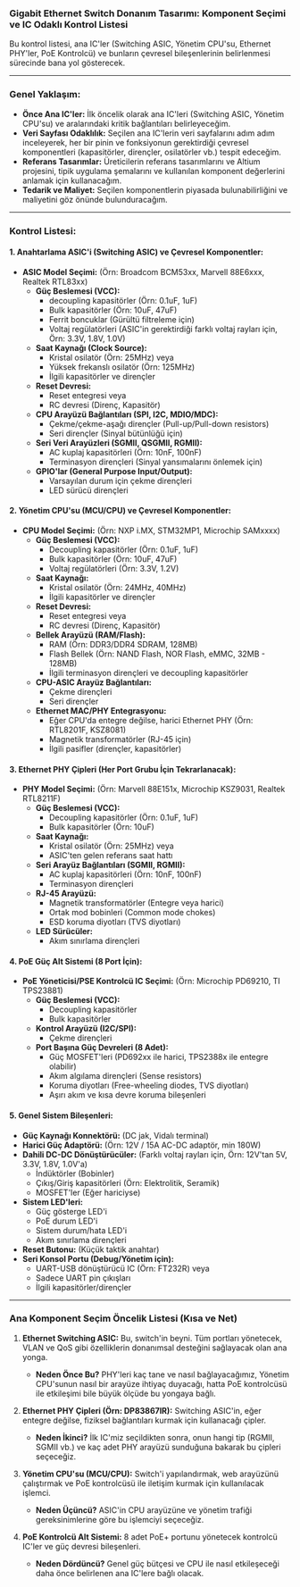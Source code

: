 
### **Gigabit Ethernet Switch Donanım Tasarımı: Komponent Seçimi ve IC Odaklı Kontrol Listesi**

Bu kontrol listesi, ana IC'ler (Switching ASIC, Yönetim CPU'su, Ethernet PHY'ler, PoE Kontrolcü) ve bunların çevresel bileşenlerinin belirlenmesi sürecinde bana yol gösterecek.

---

### **Genel Yaklaşım:**

* **Önce Ana IC'ler:** İlk öncelik olarak ana IC'leri (Switching ASIC, Yönetim CPU'su) ve aralarındaki kritik bağlantıları belirleyeceğim.
* **Veri Sayfası Odaklılık:** Seçilen ana IC'lerin veri sayfalarını adım adım inceleyerek, her bir pinin ve fonksiyonun gerektirdiği çevresel komponentleri (kapasitörler, dirençler, osilatörler vb.) tespit edeceğim.
* **Referans Tasarımlar:** Üreticilerin referans tasarımlarını ve Altium projesini, tipik uygulama şemalarını ve kullanılan komponent değerlerini anlamak için kullanacağım.
* **Tedarik ve Maliyet:** Seçilen komponentlerin piyasada bulunabilirliğini ve maliyetini göz önünde bulunduracağım.

---

### **Kontrol Listesi:**

#### **1. Anahtarlama ASIC'i (Switching ASIC) ve Çevresel Komponentler:**

* **ASIC Model Seçimi:** (Örn: Broadcom BCM53xx, Marvell 88E6xxx, Realtek RTL83xx)
    * **Güç Beslemesi (VCC):**
        * decoupling kapasitörler (Örn: 0.1uF, 1uF)
        * Bulk kapasitörler (Örn: 10uF, 47uF)
        * Ferrit boncuklar (Gürültü filtreleme için)
        * Voltaj regülatörleri (ASIC'in gerektirdiği farklı voltaj rayları için, Örn: 3.3V, 1.8V, 1.0V)
    * **Saat Kaynağı (Clock Source):**
        * Kristal osilatör (Örn: 25MHz) veya
        * Yüksek frekanslı osilatör (Örn: 125MHz)
        * İlgili kapasitörler ve dirençler
    * **Reset Devresi:**
        * Reset entegresi veya
        * RC devresi (Direnç, Kapasitör)
    * **CPU Arayüzü Bağlantıları (SPI, I2C, MDIO/MDC):**
        * Çekme/çekme-aşağı dirençler (Pull-up/Pull-down resistors)
        * Seri dirençler (Sinyal bütünlüğü için)
    * **Seri Veri Arayüzleri (SGMII, QSGMII, RGMII):**
        * AC kuplaj kapasitörleri (Örn: 10nF, 100nF)
        * Terminasyon dirençleri (Sinyal yansımalarını önlemek için)
    * **GPIO'lar (General Purpose Input/Output):**
        * Varsayılan durum için çekme dirençleri
        * LED sürücü dirençleri

#### **2. Yönetim CPU'su (MCU/CPU) ve Çevresel Komponentler:**

* **CPU Model Seçimi:** (Örn: NXP i.MX, STM32MP1, Microchip SAMxxxx)
    * **Güç Beslemesi (VCC):**
        * Decoupling kapasitörler (Örn: 0.1uF, 1uF)
        * Bulk kapasitörler (Örn: 10uF, 47uF)
        * Voltaj regülatörleri (Örn: 3.3V, 1.2V)
    * **Saat Kaynağı:**
        * Kristal osilatör (Örn: 24MHz, 40MHz)
        * İlgili kapasitörler ve dirençler
    * **Reset Devresi:**
        * Reset entegresi veya
        * RC devresi (Direnç, Kapasitör)
    * **Bellek Arayüzü (RAM/Flash):**
        * RAM (Örn: DDR3/DDR4 SDRAM, 128MB)
        * Flash Bellek (Örn: NAND Flash, NOR Flash, eMMC, 32MB - 128MB)
        * İlgili terminasyon dirençleri ve decoupling kapasitörler
    * **CPU-ASIC Arayüz Bağlantıları:**
        * Çekme dirençleri
        * Seri dirençler
    * **Ethernet MAC/PHY Entegrasyonu:**
        * Eğer CPU'da entegre değilse, harici Ethernet PHY (Örn: RTL8201F, KSZ8081)
        * Magnetik transformatörler (RJ-45 için)
        * İlgili pasifler (dirençler, kapasitörler)

#### **3. Ethernet PHY Çipleri (Her Port Grubu İçin Tekrarlanacak):**

* **PHY Model Seçimi:** (Örn: Marvell 88E151x, Microchip KSZ9031, Realtek RTL8211F)
    * **Güç Beslemesi (VCC):**
        * Decoupling kapasitörler (Örn: 0.1uF, 1uF)
        * Bulk kapasitörler (Örn: 10uF)
    * **Saat Kaynağı:**
        * Kristal osilatör (Örn: 25MHz) veya
        * ASIC'ten gelen referans saat hattı
    * **Seri Arayüz Bağlantıları (SGMII, RGMII):**
        * AC kuplaj kapasitörleri (Örn: 10nF, 100nF)
        * Terminasyon dirençleri
    * **RJ-45 Arayüzü:**
        * Magnetik transformatörler (Entegre veya harici)
        * Ortak mod bobinleri (Common mode chokes)
        * ESD koruma diyotları (TVS diyotları)
    * **LED Sürücüler:**
        * Akım sınırlama dirençleri

#### **4. PoE Güç Alt Sistemi (8 Port İçin):**

* **PoE Yöneticisi/PSE Kontrolcü IC Seçimi:** (Örn: Microchip PD69210, TI TPS23881)
    * **Güç Beslemesi (VCC):**
        * Decoupling kapasitörler
        * Bulk kapasitörler
    * **Kontrol Arayüzü (I2C/SPI):**
        * Çekme dirençleri
    * **Port Başına Güç Devreleri (8 Adet):**
        * Güç MOSFET'leri (PD692xx ile harici, TPS2388x ile entegre olabilir)
        * Akım algılama dirençleri (Sense resistors)
        * Koruma diyotları (Free-wheeling diodes, TVS diyotları)
        * Aşırı akım ve kısa devre koruma bileşenleri

#### **5. Genel Sistem Bileşenleri:**

* **Güç Kaynağı Konnektörü:** (DC jak, Vidalı terminal)
* **Harici Güç Adaptörü:** (Örn: 12V / 15A AC-DC adaptör, min 180W)
* **Dahili DC-DC Dönüştürücüler:** (Farklı voltaj rayları için, Örn: 12V'tan 5V, 3.3V, 1.8V, 1.0V'a)
    * İndüktörler (Bobinler)
    * Çıkış/Giriş kapasitörleri (Örn: Elektrolitik, Seramik)
    * MOSFET'ler (Eğer hariciyse)
* **Sistem LED'leri:**
    * Güç gösterge LED'i
    * PoE durum LED'i
    * Sistem durum/hata LED'i
    * Akım sınırlama dirençleri
* **Reset Butonu:** (Küçük taktik anahtar)
* **Seri Konsol Portu (Debug/Yönetim için):**
    * UART-USB dönüştürücü IC (Örn: FT232R) veya
    * Sadece UART pin çıkışları
    * İlgili kapasitörler/dirençler

---

### **Ana Komponent Seçim Öncelik Listesi (Kısa ve Net)**

1.  **Ethernet Switching ASIC:** Bu, switch'in beyni. Tüm portları yönetecek, VLAN ve QoS gibi özelliklerin donanımsal desteğini sağlayacak olan ana yonga.
    * **Neden Önce Bu?** PHY'leri kaç tane ve nasıl bağlayacağımız, Yönetim CPU'sunun nasıl bir arayüze ihtiyaç duyacağı, hatta PoE kontrolcüsü ile etkileşimi bile büyük ölçüde bu yongaya bağlı.

2.  **Ethernet PHY Çipleri (Örn: DP83867IR):** Switching ASIC'in, eğer entegre değilse, fiziksel bağlantıları kurmak için kullanacağı çipler.
    * **Neden İkinci?** İlk IC'miz seçildikten sonra, onun hangi tip (RGMII, SGMII vb.) ve kaç adet PHY arayüzü sunduğuna bakarak bu çipleri seçeceğiz.

3.  **Yönetim CPU'su (MCU/CPU):** Switch'i yapılandırmak, web arayüzünü çalıştırmak ve PoE kontrolcüsü ile iletişim kurmak için kullanılacak işlemci.
    * **Neden Üçüncü?** ASIC'in CPU arayüzüne ve yönetim trafiği gereksinimlerine göre bu işlemciyi seçeceğiz.

4.  **PoE Kontrolcü Alt Sistemi:** 8 adet PoE+ portunu yönetecek kontrolcü IC'ler ve güç devresi bileşenleri.
    * **Neden Dördüncü?** Genel güç bütçesi ve CPU ile nasıl etkileşeceği daha önce belirlenen ana IC'lere bağlı olacak.

